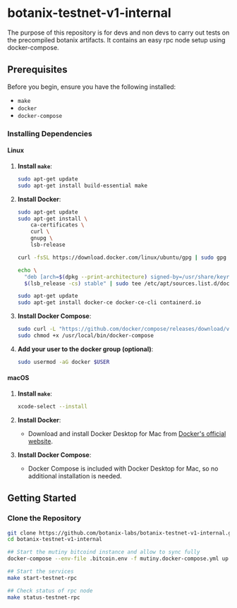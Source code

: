 # botanix-testnet-v1-internal
The purpose of this repository is for devs and non devs to carry out tests on the precompiled botanix artifacts. It contains an easy rpc node setup using docker-compose.

## Prerequisites

Before you begin, ensure you have the following installed:

- `make`
- `docker`
- `docker-compose`

### Installing Dependencies

#### Linux

1. **Install `make`**:
    ```sh
    sudo apt-get update
    sudo apt-get install build-essential make
    ```

2. **Install Docker**:
    ```sh
    sudo apt-get update
    sudo apt-get install \
        ca-certificates \
        curl \
        gnupg \
        lsb-release

    curl -fsSL https://download.docker.com/linux/ubuntu/gpg | sudo gpg --dearmor -o /usr/share/keyrings/docker-archive-keyring.gpg

    echo \
      "deb [arch=$(dpkg --print-architecture) signed-by=/usr/share/keyrings/docker-archive-keyring.gpg] https://download.docker.com/linux/ubuntu \
      $(lsb_release -cs) stable" | sudo tee /etc/apt/sources.list.d/docker.list > /dev/null

    sudo apt-get update
    sudo apt-get install docker-ce docker-ce-cli containerd.io
    ```

3. **Install Docker Compose**:
    ```sh
    sudo curl -L "https://github.com/docker/compose/releases/download/v2.10.2/docker-compose-$(uname -s)-$(uname -m)" -o /usr/local/bin/docker-compose
    sudo chmod +x /usr/local/bin/docker-compose
    ```

4. **Add your user to the docker group (optional)**:
    ```sh
    sudo usermod -aG docker $USER
    ```

#### macOS

1. **Install `make`**:
    ```sh
    xcode-select --install
    ```

2. **Install Docker**:
    - Download and install Docker Desktop for Mac from [Docker's official website](https://www.docker.com/products/docker-desktop).

3. **Install Docker Compose**:
    - Docker Compose is included with Docker Desktop for Mac, so no additional installation is needed.


## Getting Started

### Clone the Repository

```sh
git clone https://github.com/botanix-labs/botanix-testnet-v1-internal.git
cd botanix-testnet-v1-internal

## Start the mutiny bitcoind instance and allow to sync fully 
docker-compose --env-file .bitcoin.env -f mutiny.docker-compose.yml up -d 

## Start the services
make start-testnet-rpc

## Check status of rpc node
make status-testnet-rpc
```

